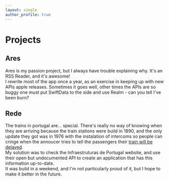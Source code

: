 ```yaml
---
layout: single
author_profile: true
---
```

# Projects

## Ares
Ares is my passion project, but I always have trouble explaining why. It's an RSS Reader, and it's awesome!\
I rewrite most of the app once a year, as an exercise in keeping up with new APIs apple releases. Sometimes it goes well, other times the APIs are so buggy one must put SwiftData to the side and use Realm - can you tell I've been burn?

## Rede
The trains in portugal are... special. There's really no way of knowing when they are arriving because the train stations were build in 1890, and the only update they got was in 1976 with the instalation of intercoms so people can cringe when the annoucer tries to tell the passengers their [train will be delayed](https://www.youtube.com/watch?v=EJkoChmVn98).\
My solution was to check the Infraestruturas de Portugal website, and use their open but undocumented API to create an application that has this information up-to-date.\
It was build in a weekend, and I'm not particularly proud of it, but I hope to make it better in the future.